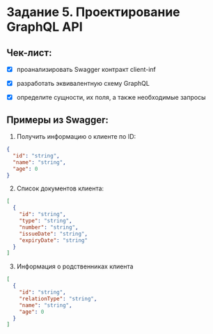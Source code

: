 # Задание 5. Проектирование GraphQL API


## Чек-лист:
- [x] проанализировать Swagger контракт client-inf
- [x] разработать эквивалентную схему GraphQL
- [x] определите сущности, их поля, а также необходимые запросы


## Примеры из Swagger:
1. Получить информацию о клиенте по ID:
```json
{
  "id": "string",
  "name": "string",
  "age": 0
}
```
2. Список документов клиента:
```json
[
  {
    "id": "string",
    "type": "string",
    "number": "string",
    "issueDate": "string",
    "expiryDate": "string"
  }
]
```
3. Информация о родственниках клиента
```json
[
  {
    "id": "string",
    "relationType": "string",
    "name": "string",
    "age": 0
  }
]
```